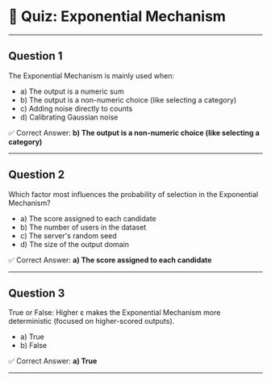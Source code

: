 # 📝 Quiz: Exponential Mechanism

---

## Question 1

The Exponential Mechanism is mainly used when:

- a) The output is a numeric sum
- b) The output is a non-numeric choice (like selecting a category)
- c) Adding noise directly to counts
- d) Calibrating Gaussian noise

✅ Correct Answer: **b) The output is a non-numeric choice (like selecting a category)**

---

## Question 2

Which factor most influences the probability of selection in the Exponential Mechanism?

- a) The score assigned to each candidate
- b) The number of users in the dataset
- c) The server's random seed
- d) The size of the output domain

✅ Correct Answer: **a) The score assigned to each candidate**

---

## Question 3

True or False: Higher ε makes the Exponential Mechanism more deterministic (focused on higher-scored outputs).

- a) True
- b) False

✅ Correct Answer: **a) True**

---
